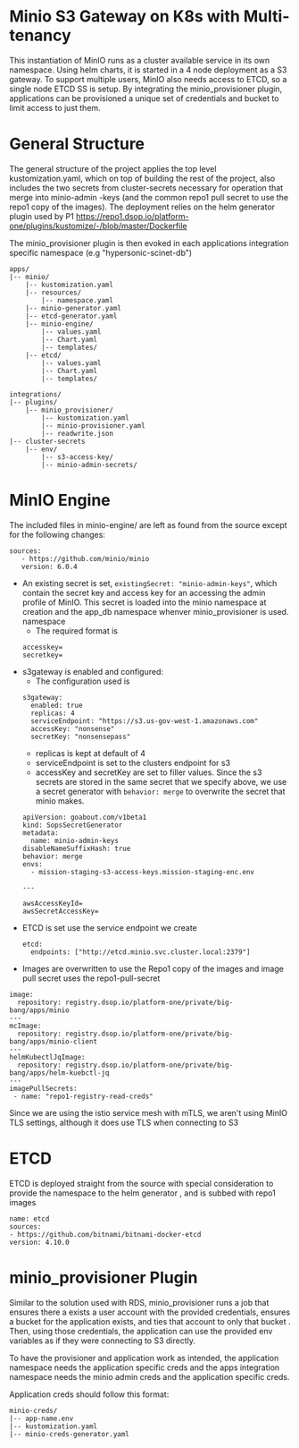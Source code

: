 # Minio S3 Gateway on K8s with Multi-tenancy

This instantiation of MinIO runs as a cluster available service in its own namespace. Using helm charts, it is
 started in a 4 node deployment as a S3 gateway. To support multiple users, MinIO also needs access to ETCD, so a
  single node ETCD SS is setup. By integrating the minio_provisioner plugin, applications can be provisioned a unique
   set of credentials and bucket to limit access to just them. 
 
# General Structure  

The general structure of the project applies the top level kustomization.yaml, which on top of building the rest of
 the project, also includes the two secrets from cluster-secrets necessary for operation that merge into minio-admin
 -keys (and the common repo1 pull secret to use the repo1 copy of the images). The deployment relies on the helm generator plugin used by P1 https://repo1.dsop.io/platform-one/plugins/kustomize/-/blob/master/Dockerfile
  
The minio_provisioner plugin is then evoked in each applications integration specific namespace (e.g "hypersonic-scinet-db") 

```
apps/
|-- minio/
    |-- kustomization.yaml
    |-- resources/
        |-- namespace.yaml
    |-- minio-generator.yaml
    |-- etcd-generator.yaml
    |-- minio-engine/
        |-- values.yaml
        |-- Chart.yaml
        |-- templates/
    |-- etcd/
        |-- values.yaml
        |-- Chart.yaml
        |-- templates/
    
integrations/
|-- plugins/
    |-- minio_provisioner/
        |-- kustomization.yaml
        |-- minio-provisioner.yaml
        |-- readwrite.json
|-- cluster-secrets
    |-- env/
        |-- s3-access-key/
        |-- minio-admin-secrets/
```


 
# MinIO Engine 
The included files in minio-engine/ are left as found from the source except for the following changes:

```
sources:
   - https://github.com/minio/minio
   version: 6.0.4
```

- An existing secret is set, `existingSecret: "minio-admin-keys"`, which contain the secret key and access key for an
 accessing the admin profile of MinIO. This secret is loaded into the minio namespace at creation and the
  app_db namespace whenver minio_provisioner is used.
  namespace 
    - The required format is 
    ```
    accesskey=
    secretkey=
    ```
- s3gateway is enabled and configured:
    - The configuration used is
    ```
    s3gateway:
      enabled: true
      replicas: 4
      serviceEndpoint: "https://s3.us-gov-west-1.amazonaws.com"
      accessKey: "nonsense"
      secretKey: "nonsensepass"
    ```
    - replicas is kept at default of 4
    - serviceEndpoint is set to the clusters endpoint for s3
    - accessKey and secretKey are set to filler values.  Since the s3 secrets are stored in the same secret that we
     specify above, we use a secret generator with `behavior: merge` to overwrite the secret that minio makes. 
    ```
    apiVersion: goabout.com/v1beta1
    kind: SopsSecretGenerator
    metadata:
      name: minio-admin-keys
    disableNameSuffixHash: true
    behavior: merge
    envs:
      - mission-staging-s3-access-keys.mission-staging-enc.env
    
    ---
    
    awsAccessKeyId=
    awsSecretAccessKey=
    ```
- ETCD is set use the service endpoint we create 
    ```
    etcd:
      endpoints: ["http://etcd.minio.svc.cluster.local:2379"]
    ```
- Images are overwritten to use the Repo1 copy of the images and image pull secret uses the repo1-pull-secret
```
image:
  repository: registry.dsop.io/platform-one/private/big-bang/apps/minio
---
mcImage:
  repository: registry.dsop.io/platform-one/private/big-bang/apps/minio-client
---
helmKubectlJqImage:
  repository: registry.dsop.io/platform-one/private/big-bang/apps/helm-kuebctl-jq
---
imagePullSecrets:
 - name: "repo1-registry-read-creds"
```

Since we are using the istio service mesh with mTLS, we aren't using MinIO TLS settings, although it does use TLS
 when connecting to S3

# ETCD 
ETCD is deployed straight from the source with special consideration to provide the namespace to the helm generator
, and is subbed with repo1 images
```
name: etcd
sources:
- https://github.com/bitnami/bitnami-docker-etcd
version: 4.10.0
```

# minio_provisioner Plugin
Similar to the solution used with RDS, minio_provisioner runs a job that ensures there a exists a user account with
 the provided credentials, ensures a bucket for the application exists, and ties that account to only that bucket
 . Then, using those credentials, the application can use the provided env variables as if they were connecting to S3
  directly. 
  
To have the provisioner and application work as intended, the application namespace needs the application specific
 creds and the apps integration namespace needs the minio admin creds and the application specific creds. 
 
 Application creds should follow this format:
 
```
minio-creds/
|-- app-name.env
|-- kustomization.yaml
|-- minio-creds-generator.yaml
```